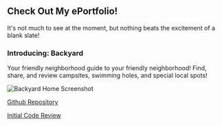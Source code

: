 ## Check Out My ePortfolio!

It's not much to see at the moment, but nothing beats the excitement of a blank slate!

### Introducing: Backyard
Your friendly neighborhood guide to your friendly neighborhood! Find, share, and review campsites, swimming holes, and special local spots!

![Backyard Home Screenshot](xavierstone.github.io/backyard_screenshot_main.png)

[Github Repository](https://github.com/xavierstone/backyard)

[Initial Code Review](https://youtu.be/XGgiA1RYGAk)

